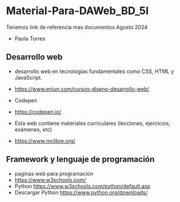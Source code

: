 # Material-Para-DAWeb_BD_5I
Tenemos link de referencia mas documentos Agosto 2024
- Paola Torres
## Desarrollo web 
- desarrollo web en tecnologías fundamentales como CSS, HTML y JavaScript.
- https://www.eniun.com/cursos-diseno-desarrollo-web/

- Codepen
- https://codepen.io/

-  Esta web contiene materiales curriculares (lecciones, ejercicios, exámenes, etc)
-  https://www.mclibre.org/

  ## Framework y lenguaje de programación
- paginas web para programacion
- https://www.w3schools.com/
- Python   https://www.w3schools.com/python/default.asp
- Descargar Python   https://www.python.org/downloads/
